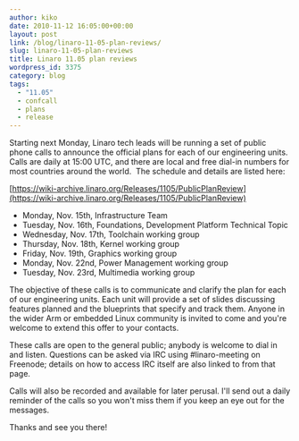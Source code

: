 ```yaml
---
author: kiko
date: 2010-11-12 16:05:00+00:00
layout: post
link: /blog/linaro-11-05-plan-reviews/
slug: linaro-11-05-plan-reviews
title: Linaro 11.05 plan reviews
wordpress_id: 3375
category: blog
tags:
  - "11.05"
  - confcall
  - plans
  - release
---
```


Starting next Monday, Linaro tech leads will be running a set of public phone calls to announce the official plans for each of our engineering units. Calls are daily at 15:00 UTC, and there are local and free dial-in numbers for most countries around the world.  The schedule and details are listed here:

[https://wiki-archive.linaro.org/Releases/1105/PublicPlanReview](https://wiki-archive.linaro.org/Releases/1105/PublicPlanReview)

- Monday, Nov. 15th, Infrastructure Team
- Tuesday, Nov. 16th, Foundations, Development Platform Technical Topic
- Wednesday, Nov. 17th, Toolchain working group
- Thursday, Nov. 18th, Kernel working group
- Friday, Nov. 19th, Graphics working group
- Monday, Nov. 22nd, Power Management working group
- Tuesday, Nov. 23rd, Multimedia working group

The objective of these calls is to communicate and clarify the plan for each of our engineering units. Each unit will provide a set of slides discussing features planned and the blueprints that specify and track them. Anyone in the wider Arm or embedded Linux community is invited to come and you're welcome to extend this offer to your contacts.

These calls are open to the general public; anybody is welcome to dial in and listen. Questions can be asked via IRC using #linaro-meeting on Freenode; details on how to access IRC itself are also linked to from that page.

Calls will also be recorded and available for later perusal. I'll send out a daily reminder of the calls so you won't miss them if you keep an eye out for the messages.

Thanks and see you there!
